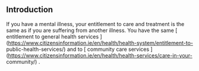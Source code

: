 ##  Introduction

If you have a mental illness, your entitlement to care and treatment is the
same as if you are suffering from another illness. You have the same [
entitlement to general health services
](https://www.citizensinformation.ie/en/health/health-system/entitlement-to-
public-health-services/) and to [ community care services
](https://www.citizensinformation.ie/en/health/health-services/care-in-your-
community/) .
